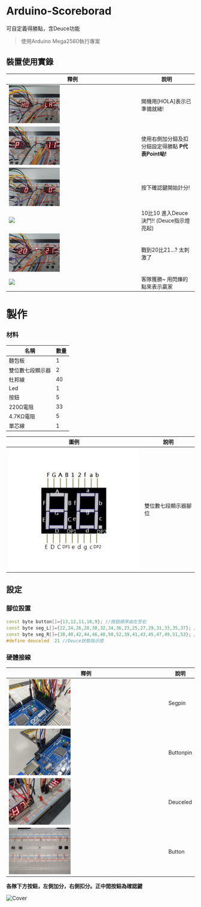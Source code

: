 # Arduino-Scoreborad

可自定義得勝點，含Deuce功能

>使用Arduino Mega2560執行專案

## 裝置使用實錄

| 釋例 | 說明 |
| ---- | ---- |
| <img src="img/hola.jpg" width="40%"/> | 開機用[HOLA]表示已準備就緒! |
| <img src="img/point.jpg" width="40%"/> | 使用右側加分鈕及扣分鈕設定得勝點 **P代表Point呦!** |
| <img src="img/count.jpg" width="40%"/> | 按下確認鍵開始計分! |
| <img src="img/10v10.gif" width="40%"/> | 10比10 進入Deuce決鬥!! (Deuce指示燈亮起) |
| <img src="img/thepoint.jpg" width="40%"/> | 戰到20比21...? 太刺激了 |
| <img src="img/win.gif" width="40%"/> | 客隊獲勝~ 用閃爍的點來表示贏家 |

# 製作

### 材料
| 名稱 | 數量 |
| ---- | ---- |
| 麵包板 | 1 |
| 雙位數七段顯示器 | 2 |
| 杜邦線 | 40 |
| Led | 1 |
| 按鈕 | 5 |
| 220Ω電阻 | 33 |
| 4.7KΩ電阻 | 5 |
| 單芯線 | 1 |

| 圖例 | 說明 |
| ---- | ---- |
| ![seg7](img/seg7.png) | 雙位數七段顯示器腳位 |

## 設定

### 腳位設置
```c++
const byte button[]={13,12,11,10,9}; //按鈕順序由左至右
const byte seg_L[]={22,24,26,28,30,32,34,36,23,25,27,29,31,33,35,37}; //左側顯示器 22~36為十位數 23~37為個位數 [A~DP1]
const byte seg_R[]={38,40,42,44,46,48,50,52,39,41,43,45,47,49,51,53}; //右側顯示器 38~52為十位數 39~53為個位數 [a~DP2]
#define deuceled  21 //Deuce狀態指示燈
```

### 硬體接線

| 釋例 | 說明 |
| ---- | ---- |
| <img src="img/segpin.jpg" width="40%"/> | Segpin |
| <img src="img/buttonpin.jpg" width="40%"/> | Buttonpin |
| <img src="img/deuceled.jpg" width="40%"/> | Deuceled |
| <img src="img/button.jpg" width="40%"/> | Button |

**各隊下方按鈕，左側加分，右側扣分。正中間按鈕為確認鍵**  

<img src="https://github.com/CuteUSB/Arduino-Scoreboard/blob/main/img/fritzing.png?raw=true" alt="Cover" width="40%"/>  
